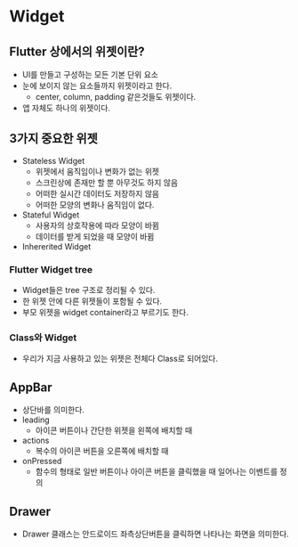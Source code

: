 # Widget

## Flutter 상에서의 위젯이란?
- UI를 만들고 구성하는 모든 기본 단위 요소
- 눈에 보이지 않는 요소들까지 위젯이라고 한다.
    - center, column, padding 같은것들도 위젯이다.
- 앱 자체도 하나의 위젯이다.

## 3가지 중요한 위젯
- Stateless Widget
    - 위젯에서 움직임이나 변화가 없는 위젯
    - 스크린상에 존재만 할 뿐 아무것도 하지 않음
    - 어떠한 실시간 데이터도 저장하지 않음
    - 어떠한 모양의 변화나 움직임이 없다.
- Stateful Widget
    - 사용자의 상호작용에 따라 모양이 바뀜
    - 데이터를 받게 되었을 때 모양이 바뀜
- Inhererited Widget

### Flutter Widget tree
- Widget들은 tree 구조로 정리될 수 있다.
- 한 위젯 안에 다른 위젯들이 포함될 수 있다.
- 부모 위젯을 widget container라고 부르기도 한다.

### Class와 Widget
- 우리가 지금 사용하고 있는 위젯은 전체다 Class로 되어있다.

## AppBar
- 상단바를 의미한다.
- leading
    - 아이콘 버튼이나 간단한 위젯을 왼쪽에 배치할 때
- actions
    - 복수의 아이콘 버튼을 오른쪽에 배치할 때
- onPressed
    - 함수의 형태로 일반 버튼이나 아이콘 버튼을 클릭했을 때 일어나는 이벤트를 정의

## Drawer
- Drawer 클래스는 안드로이드 좌측상단버튼을 클릭하면 나타나는 화면을 의미한다.
